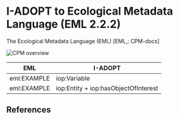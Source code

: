 # I-ADOPT to Ecological Metadata Language (EML 2.2.2)

The Ecological Metadata Language (EML) [EML,; CPM-docs] 


![CPM overview](./gfx/cpm.svg)

| EML                    | I-ADOPT                                               |
|------------------------|-------------------------------------------------------|
| eml:EXAMPLE            | iop:Variable                                          |
| eml:EXAMPLE            | iop:Entity + iop:hasObjectOfInterest                  |

## References


